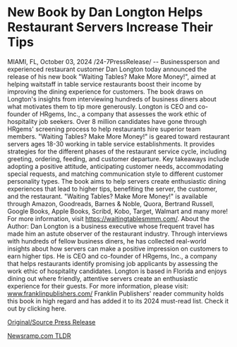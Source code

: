 # New Book by Dan Longton Helps Restaurant Servers Increase Their Tips

MIAMI, FL, October 03, 2024 /24-7PressRelease/ -- Businessperson and experienced restaurant customer Dan Longton today announced the release of his new book "Waiting Tables? Make More Money!", aimed at helping waitstaff in table service restaurants boost their income by improving the dining experience for customers. The book draws on Longton's insights from interviewing hundreds of business diners about what motivates them to tip more generously.   Longton is CEO and co-founder of HRgems, Inc., a company that assesses the work ethic of hospitality job seekers. Over 8 million candidates have gone through HRgems' screening process to help restaurants hire superior team members.   "Waiting Tables? Make More Money!" is geared toward restaurant servers ages 18-30 working in table service establishments. It provides strategies for the different phases of the restaurant service cycle, including greeting, ordering, feeding, and customer departure. Key takeaways include adopting a positive attitude, anticipating customer needs, accommodating special requests, and matching communication style to different customer personality types.   The book aims to help servers create enthusiastic dining experiences that lead to higher tips, benefiting the server, the customer, and the restaurant. "Waiting Tables? Make More Money!" is available through Amazon, Goodreads, Barnes & Noble, Quora, Bertrand Russell, Google Books, Apple Books, Scribd, Kobo, Target, Walmart and many more! For more information, visit https://waitingtablesmmm.com/.   About the Author:   Dan Longton is a business executive whose frequent travel has made him an astute observer of the restaurant industry. Through interviews with hundreds of fellow business diners, he has collected real-world insights about how servers can make a positive impression on customers to earn higher tips. He is CEO and co-founder of HRgems, Inc., a company that helps restaurants identify promising job applicants by assessing the work ethic of hospitality candidates. Longton is based in Florida and enjoys dining out where friendly, attentive servers create an enthusiastic experience for their guests.  For more information, please visit:   www.franklinpublishers.com/   Franklin Publishers' reader community holds this book in high regard and has added it to its 2024 must-read list. Check it out by clicking here. 

[Original/Source Press Release](https://www.24-7pressrelease.com/press-release/514927/new-book-by-dan-longton-helps-restaurant-servers-increase-their-tips) 

[Newsramp.com TLDR](https://newsramp.com/None) 